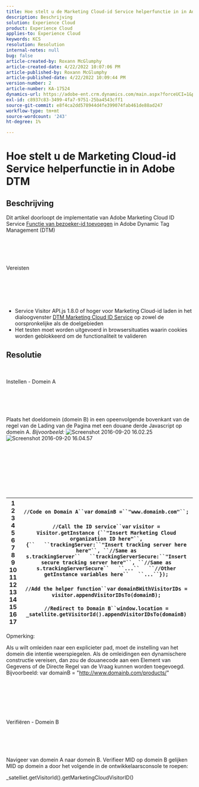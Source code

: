 ```yaml
---
title: Hoe stelt u de Marketing Cloud-id Service helperfunctie in in Adobe DTM
description: Beschrijving
solution: Experience Cloud
product: Experience Cloud
applies-to: Experience Cloud
keywords: KCS
resolution: Resolution
internal-notes: null
bug: false
article-created-by: Roxann McGlumphy
article-created-date: 4/22/2022 10:07:06 PM
article-published-by: Roxann McGlumphy
article-published-date: 4/22/2022 10:09:44 PM
version-number: 2
article-number: KA-17524
dynamics-url: https://adobe-ent.crm.dynamics.com/main.aspx?forceUCI=1&pagetype=entityrecord&etn=knowledgearticle&id=2ac6a38a-88c2-ec11-983e-0022480abde0
exl-id: c8937c83-3499-4fa7-9751-25ba4543cff1
source-git-commit: e8f4ca2dd578944d4fe399074fab461de88ad247
workflow-type: tm+mt
source-wordcount: '243'
ht-degree: 1%

---
```


# Hoe stelt u de Marketing Cloud-id Service helperfunctie in in Adobe DTM

## Beschrijving


Dit artikel doorloopt de implementatie van Adobe Marketing Cloud ID Service [Functie van bezoeker-id toevoegen](https://marketing.adobe.com/resources/help/en_US/mcvid/mcvid-appendvisitorid.html) in Adobe Dynamic Tag Management (DTM)
<br><br><br><br> <br><br>Vereisten<br><br><br><br> <br><br>
- Service Visitor API.js 1.8.0 of hoger voor Marketing Cloud-id laden in het dialoogvenster [DTM Marketing Cloud ID Service](https://marketing.adobe.com/resources/help/en_US/mcvid/mcvid-dtm-implement.html) op zowel de oorspronkelijke als de doelgebieden
- Het testen moet worden uitgevoerd in browsersituaties waarin cookies worden geblokkeerd om de functionaliteit te valideren



## Resolutie

<br><br>Instellen - Domein A<br><br><br><br> <br><br>
Plaats het doeldomein (domein B) in een opeenvolgende bovenkant van de regel van de Lading van de Pagina met een douane derde Javascript op domein A. *Bijvoorbeeld:*
![Screenshot 2016-09-20 16.02.25](https://helpx.adobe.com/content/dam/help/en/dtm/kb/how-to-set-marketing-cloud-id-service-helper-function-in-adobe-d/jcr%3acontent/main-pars/image/Screenshot%202016-09-20%2016.02.25.png "Screenshot 2016-09-20 16.02.25")![Screenshot 2016-09-20 16.04.57](https://helpx.adobe.com/content/dam/help/en/dtm/kb/how-to-set-marketing-cloud-id-service-helper-function-in-adobe-d/jcr%3acontent/main-pars/image_1393293752/Screenshot%202016-09-20%2016.04.57.png "Screenshot 2016-09-20 16.04.57")<br><br><br><br><br> <br><br><br><br>

| 1<br>  2<br>  3<br>  4<br>  5<br>  6<br>  7<br>  8<br>  9<br>  10<br>  11<br>  12<br>  13<br>  14<br>  15<br>  16<br>  17 | `//Code on Domain A``var` `domainB =``"www.domainb.com"``;`<br>   <br>  `//Call the ID service``var` `visitor = Visitor.getInstance (``"Insert Marketing Cloud organization ID here"``,{``   ``trackingServer:``"Insert tracking server here here"``, ``//Same as s.trackingServer``   ``trackingServerSecure:``"Insert secure tracking server here"``, ``//Same as s.trackingServerSecure``   ``...``   ``//Other getInstance variables here``   ``...``});`<br>   <br>  `//Add the helper function``var` `domainBWithVisitorIDs = visitor.appendVisitorIDsTo(domainB);`<br>   <br>  `//Redirect to Domain B``window.location = _satellite.getVisitorId().appendVisitorIDsTo(domainB)` |
| --- | --- |


Opmerking:

Als u wilt omleiden naar een explicieter pad, moet de instelling van het domein die intentie weerspiegelen. Als de omleidingen een dynamischere constructie vereisen, dan zou de douanecode aan een Element van Gegevens of de Directe Regel van de Vraag kunnen worden toegevoegd. Bijvoorbeeld: var domainB = &quot;http://www.domainb.com/products/&quot;


<br><br><br><br> <br><br>Verifiëren - Domein B<br><br><br><br> <br><br>
Navigeer van domein A naar domein B. Verifieer MID op domein B gelijken MID op domein a door het volgende in de ontwikkelaarsconsole te roepen:

_satelliet.getVisitorId().getMarketingCloudVisitorID()
